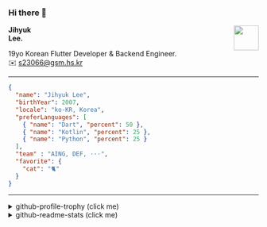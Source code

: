 ### Hi there 👋
<img src="https://github.githubassets.com/images/mona-loading-default.gif" width="50px" align="right">
</a>

**Jihyuk\
Lee.**

19yo Korean Flutter Developer & Backend Engineer.\
✉️ <s23066@gsm.hs.kr>

---

```json
{
  "name": "Jihyuk Lee",
  "birthYear": 2007,
  "locale": "ko-KR, Korea",
  "preferLanguages": [
    { "name": "Dart", "percent": 50 },
    { "name": "Kotlin", "percent": 25 },
    { "name": "Python", "percent": 25 }
  ],
  "team" : "AING, DEF, ···",
  "favorite": {
    "cat": "🐈"
  }
}
```
---
<details>
  <summary>github-profile-trophy (click me)</summary>
  
![](https://github-profile-trophy.vercel.app/?username=withJihyuk&row=1&column=8&theme=nord)
  
</details>
<details>
  <summary>github-readme-stats (click me)</summary>
  
<!--START_SECTION:waka-->
![Code Time](http://img.shields.io/badge/Code%20Time-688%20hrs%202%20mins-blue)

![Lines of code](https://img.shields.io/badge/%EC%A0%80%EB%8A%94%20%EC%97%AC%ED%83%9C%EA%B9%8C%EC%A7%80%20-568.6%20thousand%20%EC%A4%84%EC%9D%98%20%EC%BD%94%EB%93%9C%EB%A5%BC%20%EC%9E%91%EC%84%B1%ED%96%88%EC%96%B4%EC%9A%94.-blue)

**저는 아침형 인간이에요. 🐤** 

```text
🌞 아침                     534 commits         █████░░░░░░░░░░░░░░░░░░░░   18.61 % 
🌆 낮　                     966 commits         ████████░░░░░░░░░░░░░░░░░   33.67 % 
🌃 저녁                     1063 commits        █████████░░░░░░░░░░░░░░░░   37.05 % 
🌙 밤　                     306 commits         ███░░░░░░░░░░░░░░░░░░░░░░   10.67 % 
```


📊 **저는 이번주를 이렇게 시간을 보냈어요.** 

```text
🕑︎ Timezone: Asia/Seoul

💬 프로그래밍 언어들: 
TypeScript               4 hrs 39 mins       ████████████░░░░░░░░░░░░░   46.48 % 
Dart                     1 hr 57 mins        █████░░░░░░░░░░░░░░░░░░░░   19.48 % 
Kotlin                   1 hr 11 mins        ███░░░░░░░░░░░░░░░░░░░░░░   11.97 % 
Prisma                   1 hr 4 mins         ███░░░░░░░░░░░░░░░░░░░░░░   10.80 % 
Python                   26 mins             █░░░░░░░░░░░░░░░░░░░░░░░░   04.41 % 

🔥 에디터들: 
VS Code                  8 hrs 44 mins       ██████████████████████░░░   87.30 % 
IntelliJ IDEA            1 hr 16 mins        ███░░░░░░░░░░░░░░░░░░░░░░   12.70 % 

💻 운영 체제들: 
Mac                      10 hrs 1 min        █████████████████████████   100.00 % 
```


 Last Updated on 03/02/2025 18:46:04 UTC
<!--END_SECTION:waka-->

</details>

</div>

